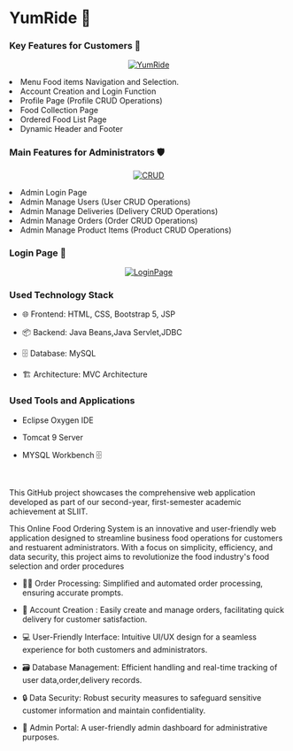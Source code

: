 # YumRide 🍔

### Key Features for Customers 💁

<p align="center">
<a href="https://ibb.co/cJ9HqBX"><img src="https://i.ibb.co/G7DLm63/Screenshot-50.png" alt="YumRide" border="0"></a>
</p>


<li> Menu Food items Navigation and Selection.
<li> Account Creation and Login Function
<li> Profile Page (Profile CRUD Operations) 
<li> Food Collection Page 
<li> Ordered Food List Page
<li> Dynamic Header and Footer

### Main Features for Administrators 🛡️
<p align="center">
<a href="https://ibb.co/ZzvxxRh"><img src="https://i.ibb.co/8gG99nj/Screenshot-42.png" alt="CRUD" border="0"></a>
</p>

<li> Admin Login Page 
<li> Admin Manage Users (User CRUD Operations) 
<li> Admin Manage Deliveries (Delivery CRUD Operations) 
<li> Admin Manage Orders (Order CRUD Operations) 
<li> Admin Manage Product Items (Product CRUD Operations) 


<h3>Login Page 🔑</h3>

<p align="center">
<a href="https://ibb.co/w4hjxXK"><img src="https://i.ibb.co/zZVD0YS/Screenshot-63.png" alt="LoginPage" border="0"></a>
</p>


<h3>Used Technology Stack</h3>


- 🌐 Frontend: HTML, CSS, Bootstrap 5, JSP
  
- 📦 Backend: Java Beans,Java Servlet,JDBC
  
- 🗄️ Database: MySQL
  
-  🏗 Architecture: MVC Architecture



<h3>Used Tools and Applications</h3>

-  Eclipse Oxygen IDE
  
-  Tomcat 9 Server
  
-  MYSQL Workbench 🗄️



<br>


<p>This GitHub project showcases the comprehensive web application developed as part of our second-year, first-semester academic achievement at SLIIT.</p>

<p>This Online Food Ordering System is an innovative and user-friendly web application designed to streamline business food operations for customers and restuarent administrators. With a focus on simplicity, efficiency, and data security, this project aims to revolutionize the food industry's food selection and order procedures</p>

- 👨‍⚕️ Order Processing: Simplified and automated order processing, ensuring accurate prompts.
  
- 📝 Account Creation : Easily create and manage orders, facilitating quick delivery for customer satisfaction.
  
- 💻 User-Friendly Interface: Intuitive UI/UX design for a seamless experience for both customers and administrators.

- 🗃️ Database Management: Efficient handling and real-time tracking of user data,order,delivery records.
  
- 🔒 Data Security: Robust security measures to safeguard sensitive customer information and maintain confidentiality.
  
- 💎 Admin Portal: A user-friendly admin dashboard for administrative purposes.


